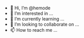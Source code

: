 - 👋 Hi, I’m @hemode
- 👀 I’m interested in ...
- 🌱 I’m currently learning ...
- 💞️ I’m looking to collaborate on ...
- 📫 How to reach me ...

<!---
hemode/hemode is a ✨ special ✨ repository because its `README.md` (this file) appears on your GitHub profile.
You can click the Preview link to take a look at your changes.
--->
